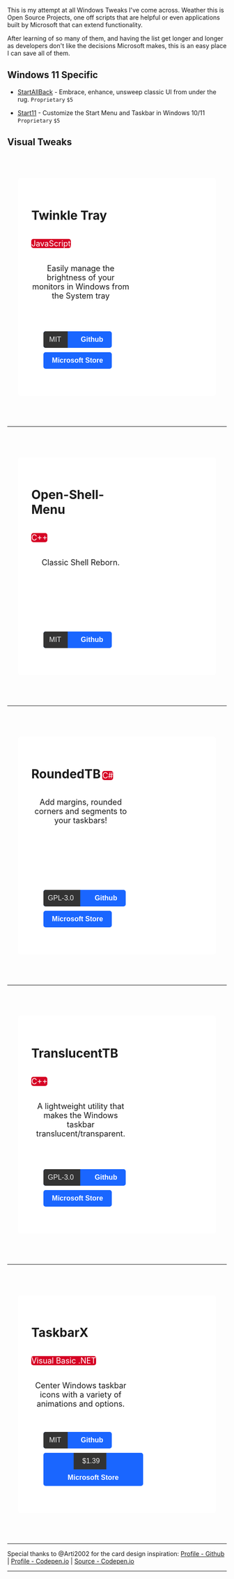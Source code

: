This is my attempt at all Windows Tweaks I've come across. Weather this is Open Source Projects, one off scripts that are helpful or even applications built by Microsoft that can extend functionality.

After learning of so many of them, and having the list get longer and longer as developers don't like the decisions Microsoft makes, this is an easy place I can save all of them.

## Windows 11 Specific

- [StartAllBack](https://www.startallback.com/) - Embrace, enhance, unsweep classic UI from under the rug. `Proprietary` `$5`

- [Start11](https://www.stardock.com/products/start11/) - Customize the Start Menu and Taskbar in Windows 10/11 `Proprietary` `$5`

## Visual Tweaks

<div id="container">
  <div class="details">

  <h1>Twinkle Tray</h1> <p class="language">JavaScript</p>
  <p class="information">Easily manage the brightness of your monitors in Windows from the System tray</p>

  <div class="item">
    <button class="btn">
      <span class="license">MIT</span>
      <a href="https://github.com/xanderfrangos/twinkle-tray"><span class="goto">Github</span></a>
    </button>
    <button class="btn">
      <a href="https://www.microsoft.com/store/productId/9PLJWWSV01LK"><span class="goto">Microsoft Store</span></a>
    </button>
  </div>
</div>
<div class="affects">
  <div class="info">
    <h4>Features</h4>
    <ul>
      <li>Adds brightness sliders to the system tray, similar to the built-in Windows 10 volume panel.</li>
      <li>Normalize backlight across different monitors.</li>
      <li>Can automatically change monitor brightness depending on the time of day</li>
      <li>Seamlessly blends in with Windows 10. Uses your Personalization settings to match your taskbar.</li>
      <li>Starts up with Windows</li>
    </ul>
  </div>
</div>
</div>

---

<div id="container">
  <div class="details">

  <h1>Open-Shell-Menu</h1> <p class="language">C++</p>
  <p class="information">Classic Shell Reborn.</p>

  <div class="item">
    <button class="btn">
      <span class="license">MIT</span>
      <a href="https://github.com/Open-Shell/Open-Shell-Menu"><span class="goto">Github</span></a>
    </button>
  </div>
</div>
<div class="affects">
  <div class="info">
    <h4>Features</h4>
    <ul>
      <li>Classic style Start Menu for Windows 7, 8, 8.1, 10</li>
      <li>Toolbar for Windows Explorer</li>
      <li>Classic copy UI (WIndows 7 only)</li>
      <li>Show file size in Explorer status bar</li>
      <li>Title bar and status bar for Internet Explorer</li>
    </ul>
  </div>
</div>
</div>

---

<div id="container">
  <div class="details">

  <h1>RoundedTB</h1> <p class="language">C#</p>
  <p class="information">Add margins, rounded corners and segments to your taskbars!</p>

  <div class="item">
    <button class="btn">
      <span class="license">GPL-3.0</span>
      <a href="https://github.com/torchgm/RoundedTB"><span class="goto">Github</span></a>
    </button>
    <button class="btn">
      <a href="https://www.microsoft.com/store/productId/9MTFTXSJ9M7F"><span class="goto">Microsoft Store</span></a>
    </button>
  </div>
</div>
<div class="affects">
  <div class="info">
    <h4>Features</h4>
    <ul>
      <li>Magin: Remove Pixels from each side of the taskbar.</li>
      <li>Corner Radius: Adjust corners of the taskbar.</li>
      <li>And more...</li>
    </ul>
  </div>
</div>
</div>

---

<div id="container">
  <div class="details">

  <h1>TranslucentTB</h1> <p class="language">C++</p>
  <p class="information">A lightweight utility that makes the Windows taskbar translucent/transparent.</p>

  <div class="item">
    <button class="btn">
      <span class="license">GPL-3.0</span>
      <a href="https://github.com/TranslucentTB/TranslucentTB"><span class="goto">Github</span></a>
    </button>
    <button class="btn">
      <a href="https://www.microsoft.com/store/apps/9PF4KZ2VN4W9"><span class="goto">Microsoft Store</span></a>
    </button>
  </div>
</div>
<div class="affects">
  <div class="info">
    <h4>Features</h4>
    <ul>
      <li>Advanced Color Picker to choose color of Taskbar</li>
      <li>Taskbar States: Normal, Opaque, Clear, Blur, Acrylic</li>
      <li>Dynamic Modes:</li>
        <ul>
          <li>Dynamic Windows: Change taskbar appearance if window is maximized or visible</li>
          <li>Dynamic Start Menu: Change taskbar appearance if start menu is open.</li>
          <li>Dynamic Cortana: Change taskbar appearance when Cortana (Or search Menu) is open.</li>
          <li>Dynamic Timeline: Change taskbar appearance when the Timeline is open</li>
        </ul>
      <li>Ability to show or hide the Aero Peek button depending on the currently active dynamic mode.</li>
    </ul>
  </div>
</div>
</div>

---

<div id="container">
  <div class="details">

  <h1>TaskbarX</h1> <p class="language">Visual Basic .NET</p>
  <p class="information">Center Windows taskbar icons with a variety of animations and options.</p>

  <div class="item">
    <button class="btn">
      <span class="license">MIT</span>
      <a href="https://github.com/ChrisAnd1998/TaskbarX"><span class="goto">Github</span></a>
    </button>
    <button class="btn">
      <span class="license">$1.39</span>
      <a href="https://www.microsoft.com/store/productid/9PCMZ6BXK8GH"><span class="goto">Microsoft Store</span></a>
    </button>
  </div>
</div>
<div class="affects">
  <div class="info">
    <h4>Features</h4>
    <ul>
      <li>42 different Animations including "none"</li>
      <li>Great performance (Very optimized and lightweight looping)</li>
      <li>Change animation speed</li>
      <li>Change custom offset position based on center</li>
      <li>Center between startbutton, search, taskview etc... and left tray icons, clock etc...</li>
      <li>All taskbar settings supported</li>
      <li>Vertical taskbar supported</li>
      <li>Unlimited monitors supported</li>
      <li>Change taskbar style to Transparent, Blur, and Acrylic</li>
      <li>Change taskbar color and transparency</li>
      <li>Hide Start button and more...</li>
    </ul>
  </div>
</div>
</div>

---

Special thanks to @Arti2002 for the card design inspiration: [Profile - Github](https://github.com/arti2002) | [Profile - Codepen.io](https://codepen.io/arti2002) | [Source - Codepen.io](https://codepen.io/arti2002/pen/LYRxeOG)


------------------------------------------------------------------------------
<style>
#container{
  box-shadow: 0 15px 3-px 1px grey;
  background: rgba(255, 255, 255, 0.90);
  text-align: center;
  border-radius: 5px;
  overflow: hidden;
  margin: 5em auto;
  height: 500px;
  width: 90%;
}

.details {
  position: relative;
  text-align: left;
  overflow: hidden;
  padding: 30px;
  height: 100%;
  float: left;
  width: 50%;
}

#container .details h1{
  display: inline-block;
  position: relative;
}

#container .details .language{
  display: inline-block;
  background: #d60225;
  color: white;
  border-radius: 5px;
}

#container .details > p {
	text-align: center;
  font-size: 18px;
}

.item{
	position: absolute;
	bottom: 20%;
	left: 20%;
}

.btn {
  transform: translateY(0px);
	transition: 0.3s linear;
	background:  #1a66ff;
	border-radius: 5px;
  position: relative;
  overflow: hidden;
	cursor: pointer;
	outline: none;
	border: none;
	color: #eee;
	padding: 0;
	margin: 0;
  margin-bottom: 10px;
}

.btn .goto {
  color: white;
}

.btn:hover{transform: translateY(-6px);
	background: #1a66ff;}

.btn span {
	transition: transform 0.3s;
	display: inline-block;
  padding: 10px 20px;
	font-size: 1.2em;
	margin:0;

}
.btn .license{
	background: #333;
	border: 0;
	margin: 0;
}

.btn .license {
	transform: translateX(-10%); padding-right: 15px;
}

.btn .goto {z-index: 3; font-weight: bolder;}

.btn:hover .license {transform: translateX(-110%);}

.affects {
	display: inline-block;
	position: relative;
	overflow: hidden;
	height: 100%;
	float: right;
	width: 45%;
	display: inline-block;
}

.info {
    background: rgba(27, 26, 26);
    position: absolute;
    line-height: 1.8;
    text-align: left;
    font-size: 105%;
    color: #FFF;
    height: 100%;
    width: 100%;
    left: 0;
    top: 0;
}

.info h4 {text-align: center}

</style>
